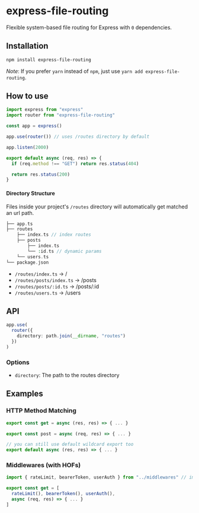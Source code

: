 # express-file-routing

Flexible system-based file routing for Express with `0` dependencies.

## Installation

```bash
npm install express-file-routing
```

_Note_: If you prefer `yarn` instead of `npm`, just use `yarn add express-file-routing`.

## How to use

```ts
import express from "express"
import router from "express-file-routing"

const app = express()

app.use(router()) // uses /routes directory by default

app.listen(2000)
```

```ts
export default async (req, res) => {
  if (req.method !== "GET") return res.status(404)

  return res.status(200)
}
```

#### Directory Structure

Files inside your project's `/routes` directory will automatically get matched an url path.

```php
├── app.ts
├── routes
    ├── index.ts // index routes
    ├── posts
        ├── index.ts
        └── :id.ts // dynamic params
    └── users.ts
└── package.json
```

- `/routes/index.ts` → /
- `/routes/posts/index.ts` → /posts
- `/routes/posts/:id.ts` → /posts/:id
- `/routes/users.ts` → /users

## API

```ts
app.use(
  router({
    directory: path.join(__dirname, "routes")
  })
)
```

### Options

- `directory`: The path to the routes directory

## Examples

### HTTP Method Matching

```ts
export const get = async (res, res) => { ... }

export const post = async (req, res) => { ... }

// you can still use default wildcard export too
export default async (res, res) => { ... }
```

### Middlewares (with HOFs)

```ts
import { rateLimit, bearerToken, userAuth } from "../middlewares" // import middleware functions

export const get = [
  rateLimit(), bearerToken(), userAuth(),
  async (req, res) => { ... }
]
```

